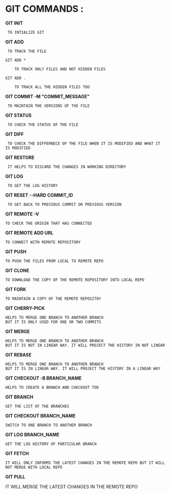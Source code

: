 # GIT COMMANDS :

**GIT INIT** 

     TO INTIALIZE GIT

**GIT ADD**

     TO TRACK THE FILE

    GIT ADD * 
    
        TO TRACK ONLY FILES AND NOT HIDDEN FILES

    GIT ADD . 
    
        TO TRACK ALL THE HIDDEN FILES TOO
        
**GIT COMMIT -M "COMMIT_MESSAGE"**

     TO MAINTAIN THE VERSIONS OF THE FILE   

**GIT STATUS**

     TO CHECK THE STATUS OF THE FILE

**GIT DIFF**

     TO CHECK THE DIFFERNECE OF THE FILE WHEN IT IS MODIFIED AND WHAT IT IS MODIFIED

**GIT RESTORE**

     IT HELPS TO DISCARD THE CHANGES IN WORKING DIRECTORY

**GIT LOG**

     TO GET THE LOG HISTORY

**GIT RESET --HARD COMMIT_ID**

     TO GET BACK TO PREVIOUS COMMIT OR PREVIOUS VERSION

**GIT REMOTE -V**

    TO CHECK THE ORIGIN THAT HAS CONNECTED

**GIT REMOTE ADD URL**

    TO CONNECT WITH REMOTE REPOSITORY
    
**GIT PUSH**

    TO PUSH THE FILES FROM LOCAL TO REMOTE REPO

**GIT CLONE**

    TO DOWNLOAD THE COPY OF THE REMOTE REPOSITORY INTO LOCAL REPO

**GIT FORK**

    TO MAINTAIN A COPY OF THE REMOTE REPOSITOY

**GIT CHERRY-PICK**

    HELPS TO MERGE ONE BRANCH TO ANOTHER BRANCH
    BUT IT IS ONLY USED FOR ONE OR TWO COMMITS

**GIT MERGE**

    HELPS TO MERGE ONE BRANCH TO ANOTHER BRANCH
    BUT IT IS NOT IN LINEAR WAY. IT WILL PROJECT THE HISTORY IN NOT LINEAR

**GIT REBASE**

    HELPS TO MERGE ONE BRANCH TO ANOTHER BRANCH
    BUT IT IS IN LINEAR WAY. IT WILL PROJECT THE HISTORY IN A LINEAR WAY

**GIT CHECKOUT -B BRANCH_NAME**

    HELPS TO CREATE A BRANCH AND CHECKOUT TOO

**GIT BRANCH**

    GET THE LIST OF THE BRANCHES

**GIT CHECKOUT BRANCH_NAME**

    SWITCH TO ONE BRANCH TO ANOTHER BRANCH

**GIT LOG BRANCH_NAME**

    GET THE LOG HISTORY OF PARTICULAR BRANCH

**GIT FETCH**

    IT WILL ONLY INFORMS THE LATEST CHANGES IN THE REMOTE REPO BUT IT WILL NOT MERGE WITH LOCAL REPO

**GIT PULL**

   IT WILL MERGE THE LATEST CHANGES IN THE REMOTE REPO
    










